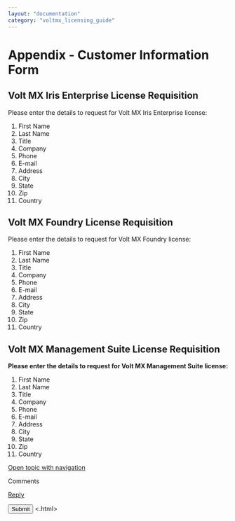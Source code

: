 ```yaml
---
layout: "documentation"
category: "voltmx_licensing_guide"
---
```

                           


Appendix - Customer Information Form
====================================

Volt MX  Iris Enterprise License Requisition
----------------------------------------------

Please enter the details to request for Volt MX Iris Enterprise license:

1.  First Name
2.  Last Name
3.  Title
4.  Company
5.  Phone
6.  E-mail
7.  Address
8.  City
9.  State
10.  Zip
11.  Country

Volt MX  Foundry License Requisition
-------------------------------

Please enter the details to request for Volt MX Foundry license:

1.  First Name
2.  Last Name
3.  Title
4.  Company
5.  Phone
6.  E-mail
7.  Address
8.  City
9.  State
10.  Zip
11.  Country

Volt MX  Management Suite License Requisition
-----------------------------------------

**Please enter the details to request for Volt MX Management Suite license:**

1.  First Name
2.  Last Name
3.  Title
4.  Company
5.  Phone
6.  E-mail
7.  Address
8.  City
9.  State
10.  Zip
11.  Country

[Open topic with navigation](../Content/Customer_Information_Form.html)

Comments

[Reply](#)

 

</div> <input class="comment-submit" type="button" value="Submit" > </div> </div> </body> <.html></x-turndown>
